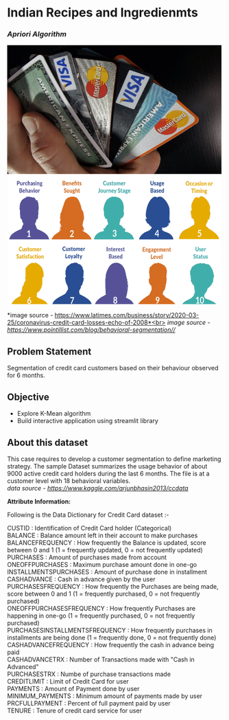 # **Indian Recipes and Ingredienmts**
### *Apriori Algorithm*

<img src="https://github.com/sanketpadwal/GCDAI_INSAID_JAN20/blob/main/Algorithms/KMean/download.jfif?raw=true" width="500" height="300" /><img src="https://github.com/sanketpadwal/GCDAI_INSAID_JAN20/blob/main/Algorithms/KMean/10-Behavioral-Segmentation-Methods-Types.png?raw=true" width="500" height="300" />


*image source - https://www.latimes.com/business/story/2020-03-25/coronavirus-credit-card-losses-echo-of-2008*<br>
*image source - https://www.pointillist.com/blog/behavioral-segmentation//*


## Problem Statement
Segmentation of credit card customers based on their behaviour observed for 6 months.


## Objective
 - Explore K-Mean algorithm
 - Build interactive application using streamlit library 


## About this dataset
This case requires to develop a customer segmentation to define marketing strategy. The
sample Dataset summarizes the usage behavior of about 9000 active credit card holders during the last 6 months. The file is at a customer level with 18 behavioral variables.<br>
*data source - https://www.kaggle.com/arjunbhasin2013/ccdata*

**Attribute Information:**

Following is the Data Dictionary for Credit Card dataset :-

CUSTID : Identification of Credit Card holder (Categorical)<br>
BALANCE : Balance amount left in their account to make purchases<br>
BALANCEFREQUENCY : How frequently the Balance is updated, score between 0 and 1 (1 = frequently updated, 0 = not frequently updated)<br>
PURCHASES : Amount of purchases made from account<br>
ONEOFFPURCHASES : Maximum purchase amount done in one-go<br>
INSTALLMENTSPURCHASES : Amount of purchase done in installment<br>
CASHADVANCE : Cash in advance given by the user<br>
PURCHASESFREQUENCY : How frequently the Purchases are being made, score between 0 and 1 (1 = frequently purchased, 0 = not frequently purchased)<br>
ONEOFFPURCHASESFREQUENCY : How frequently Purchases are happening in one-go (1 = frequently purchased, 0 = not frequently purchased)<br>
PURCHASESINSTALLMENTSFREQUENCY : How frequently purchases in installments are being done (1 = frequently done, 0 = not frequently done)<br>
CASHADVANCEFREQUENCY : How frequently the cash in advance being paid<br>
CASHADVANCETRX : Number of Transactions made with "Cash in Advanced"<br>
PURCHASESTRX : Numbe of purchase transactions made<br>
CREDITLIMIT : Limit of Credit Card for user<br>
PAYMENTS : Amount of Payment done by user<br>
MINIMUM_PAYMENTS : Minimum amount of payments made by user<br>
PRCFULLPAYMENT : Percent of full payment paid by user<br>
TENURE : Tenure of credit card service for user<br>

